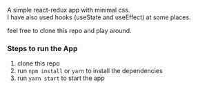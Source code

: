 A simple react-redux app with minimal css.  
I have also used hooks (useState and useEffect) at some places.

feel free to clone this repo and play around.

### Steps to run the App

1. clone this repo
2. run `npm install` or  `yarn` to install the dependencies
3. run `yarn start` to start the app
